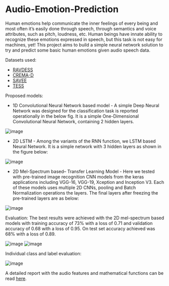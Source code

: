 # Audio-Emotion-Prediction

Human emotions help communicate the inner feelings of every being and most often it’s easily done through speech, through semantics and voice attributes, such as pitch, loudness, etc. Human beings have innate ability to recognize these emotions expressed in speech, but this task is not easy for machines, yet! This project aims to build a simple neural network solution to try and predict some basic human emotions given audio speech data.

Datasets used:
- [RAVDESS](https://smartlaboratory.org/ravdess/)
- [CREMA-D](https://github.com/CheyneyComputerScience/CREMA-D)
- [SAVEE](http://kahlan.eps.surrey.ac.uk/savee/)
- [TESS](https://tspace.library.utoronto.ca/handle/1807/24487)

Proposed models:

- 1D Convolutional Neural Network based model - A simple Deep Neural Network was designed for the classification task is reported operationally in the below fig. It is a simple One-Dimensional Convolutional Neural Network, containing 2 hidden layers.

![image](https://github.com/Yash-Raghav/Audio-Emotion-Prediction/assets/82383225/973798c1-ee4c-4a32-9052-3c1caac46e6c)


- 2D LSTM - Among the variants of the RNN function, we LSTM based Neural Network. It is a simple network with 3 hidden layers as shown in the figure below:

![image](https://github.com/Yash-Raghav/Audio-Emotion-Prediction/assets/82383225/910a0e72-239a-477a-ad85-59f287a59899)


- 2D Mel-Spectrum based– Transfer Learning Model - Here we tested with pre-trained image recognition CNN models from the keras applications including VGG-16, VGG-19, Xception and Inception V3. Each of these models uses multiple 2D CNNs, pooling and Batch Normalization operations the layers. The final layers after freezing the pre-trained layers are as below:

![image](https://github.com/Yash-Raghav/audioEmotionPrediction/assets/82383225/16c5774e-9415-46ee-87a7-7295c484459b)

Evaluation:
The best results were achieved with the 2D mel-spectrum based models with training accuracy of 73% with a loss of 0.71 and validation accuracy of 0.68 with a loss of 0.95.
On test set accuracy achieved was 68% with a loss of 0.89.

![image](https://github.com/Yash-Raghav/audioEmotionPrediction/assets/82383225/97d7733e-a916-4649-a227-96072d919ca7)
![image](https://github.com/Yash-Raghav/audioEmotionPrediction/assets/82383225/7c635c19-e709-45ba-bcd4-e60be78c6f63)


Individual class and label evaluation:

![image](https://github.com/Yash-Raghav/audioEmotionPrediction/assets/82383225/03accdb8-e3a5-4cbe-aa25-b8084d244795)


A detailed report with the audio features and mathematical functions can be read [here](https://github.com/Yash-Raghav/audioEmotionPrediction/blob/main/Report.pdf).
